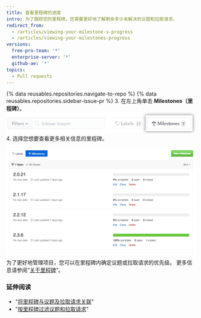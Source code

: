 ```yaml
---
title: 查看里程碑的进度
intro: 为了跟踪您的里程碑，您需要更好地了解剩余多少未解决的议题和拉取请求。
redirect_from:
  - /articles/viewing-your-milestone-s-progress
  - /articles/viewing-your-milestones-progress
versions:
  free-pro-team: '*'
  enterprise-server: '*'
  github-ae: '*'
topics:
  - Pull requests
---
```


{% data reusables.repositories.navigate-to-repo %}
{% data reusables.repositories.sidebar-issue-pr %}
3. 在左上角单击 **Milestones（里程碑）**。 ![议题里程碑按钮](/assets/images/help/issues/issues_milestone_button.png)
4. 选择您想要查看更多相关信息的里程碑。

![议题里程碑概览](/assets/images/help/issues/issues_milestone_overview.png)

为了更好地管理项目，您可以在里程碑内确定议题或拉取请求的优先级。 更多信息请参阅“[关于里程碑](/articles/about-milestones#prioritizing-issues-and-pull-requests-in-milestones)”。

### 延伸阅读

* "[将里程碑与议题及拉取请求关联](/articles/associating-milestones-with-issues-and-pull-requests)"
* "[按里程碑过滤议题和拉取请求](/articles/filtering-issues-and-pull-requests-by-milestone)"
